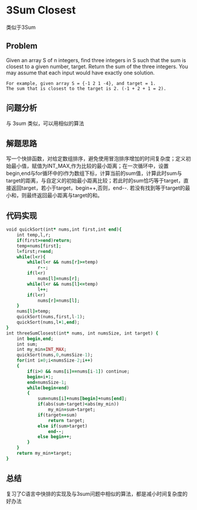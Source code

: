 # 3Sum Closest
类似于3Sum
## Problem
Given an array S of n integers, find three integers in S such that the sum is closest to a given number, target. Return the sum of the three integers. You may assume that each input would have exactly one solution.

    For example, given array S = {-1 2 1 -4}, and target = 1.
    The sum that is closest to the target is 2. (-1 + 2 + 1 = 2).
## 问题分析
与 3sum 类似，可以用相似的算法
## 解题思路
写一个快排函数，对给定数组排序，避免使用冒泡排序增加的时间复杂度；定义初始最小值，赋值为INT_MAX,作为比较的最小距离；在一次循环中，设置begin,end与for循环中的i作为数组下标，计算当前的sum值，计算此时sum与target的距离，与自定义的初始最小距离比较；若此时的sum恰巧等于target，直接返回target，若小于target，begin++,否则，end--.
若没有找到等于target的最小和，则最终返回最小距离与target的和。
## 代码实现
```ruby
void quickSort(int* nums,int first,int end){  
    int temp,l,r;  
    if(first>=end)return;  
    temp=nums[first];  
    l=first;r=end;  
    while(l<r){  
        while(l<r && nums[r]>=temp)
            r--;  
        if(l<r)
            nums[l]=nums[r];  
        while(l<r && nums[l]<=temp)
            l++;  
        if(l<r)
            nums[r]=nums[l];  
    }  
    nums[l]=temp;  
    quickSort(nums,first,l-1);  
    quickSort(nums,l+1,end);  
}
int threeSumClosest(int* nums, int numsSize, int target) {
    int begin,end;
    int sum;
    int my_min=INT_MAX;
    quickSort(nums,0,numsSize-1);
    for(int i=0;i<numsSize-2;i++)
    {
        if(i>0 && nums[i]==nums[i-1]) continue;
        begin=i+1;
        end=numsSize-1;
        while(begin<end)
        {
            sum=nums[i]+nums[begin]+nums[end];
            if(abs(sum-target)<abs(my_min))
                my_min=sum-target;
            if(target==sum)
                return target;
            else if(sum>target)
                end--;
            else begin++;
        }
    }
    return my_min+target;
}
```
## 总结
复习了C语言中快排的实现及与3sum问题中相似的算法，都是减小时间复杂度的好办法
